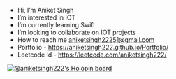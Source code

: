 - Hi, I’m Aniket Singh
- I’m interested in IOT
- I’m currently learning Swift
- I’m looking to collaborate on IOT projects
- How to reach me aniketsingh22251@gmail.com
- Portfolio - https://aniketsingh222.github.io/Portfolio/
- Leetcode Id - https://leetcode.com/aniketsingh222/


[![@aniketsingh222's Holopin board](https://holopin.me/aniketsingh222)](https://holopin.io/@aniketsingh222)
